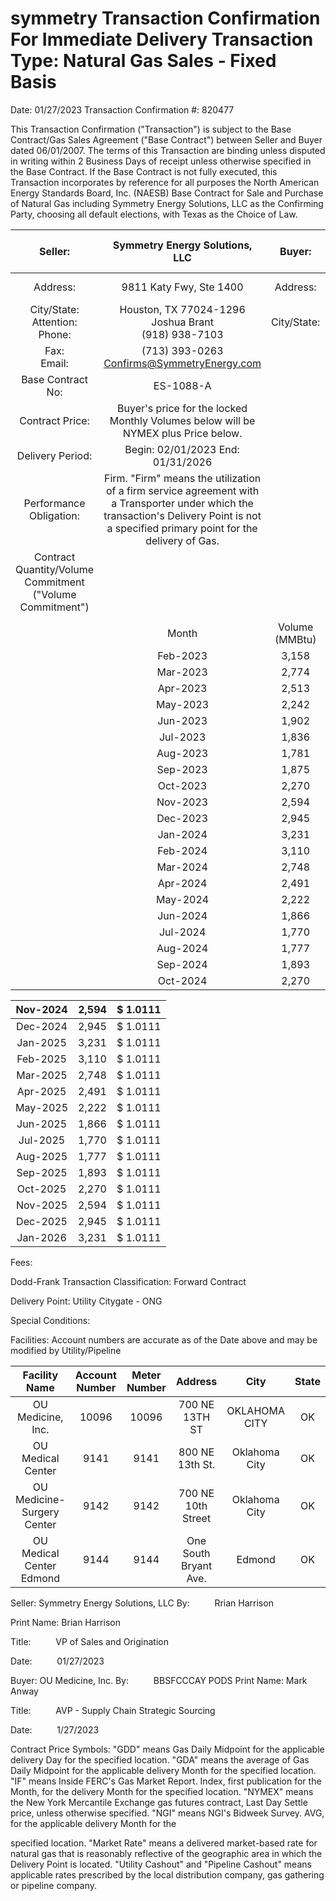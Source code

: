 # symmetry Transaction Confirmation For Immediate Delivery Transaction Type: Natural Gas Sales - Fixed Basis 

Date: 01/27/2023
Transaction Confirmation \#: 820477

This Transaction Confirmation ("Transaction") is subject to the Base Contract/Gas Sales Agreement ("Base Contract") between Seller and Buyer dated 06/01/2007. The terms of this Transaction are binding unless disputed in writing within 2 Business Days of receipt unless otherwise specified in the Base Contract. If the Base Contract is not fully executed, this Transaction incorporates by reference for all purposes the North American Energy Standards Board, Inc. (NAESB) Base Contract for Sale and Purchase of Natural Gas including Symmetry Energy Solutions, LLC as the Confirming Party, choosing all default elections, with Texas as the Choice of Law.

| Seller: | Symmetry Energy Solutions, LLC | Buyer: | OU Medicine, Inc. |
| :--: | :--: | :--: | :--: |
| Address: | 9811 Katy Fwy, Ste 1400 | Address: | 700 NE 13th St |
| City/State: <br> Attention: <br> Phone: | Houston, TX 77024-1296 <br> Joshua Brant <br> (918) 938-7103 | City/State: | Oklahoma City, OK 73104 |
| Fax: <br> Email: | (713) 393-0263 <br> Confirms@SymmetryEnergy.com |  |  |
| Base Contract No: | ES-1088-A |  |  |
| Contract Price: | Buyer's price for the locked Monthly Volumes below will be NYMEX plus Price below. |  |  |
| Delivery Period: | Begin: 02/01/2023 End: 01/31/2026 |  |  |
| Performance Obligation: | Firm. "Firm" means the utilization of a firm service agreement with a Transporter under which the transaction's Delivery Point is not a specified primary point for the delivery of Gas. |  |  |
| Contract <br> Quantity/Volume Commitment ("Volume Commitment") |  |  |  |
|  |  |  |  |
|  | Month | Volume (MMBtu) | Contract Price |
|  | Feb-2023 | 3,158 | \$ 1.0111 |
|  | Mar-2023 | 2,774 | \$ 1.0111 |
|  | Apr-2023 | 2,513 | \$ 1.0111 |
|  | May-2023 | 2,242 | \$ 1.0111 |
|  | Jun-2023 | 1,902 | \$ 1.0111 |
|  | Jul-2023 | 1,836 | \$ 1.0111 |
|  | Aug-2023 | 1,781 | \$ 1.0111 |
|  | Sep-2023 | 1,875 | \$ 1.0111 |
|  | Oct-2023 | 2,270 | \$ 1.0111 |
|  | Nov-2023 | 2,594 | \$ 1.0111 |
|  | Dec-2023 | 2,945 | \$ 1.0111 |
|  | Jan-2024 | 3,231 | \$ 1.0111 |
|  | Feb-2024 | 3,110 | \$ 1.0111 |
|  | Mar-2024 | 2,748 | \$ 1.0111 |
|  | Apr-2024 | 2,491 | \$ 1.0111 |
|  | May-2024 | 2,222 | \$ 1.0111 |
|  | Jun-2024 | 1,866 | \$ 1.0111 |
|  | Jul-2024 | 1,770 | \$ 1.0111 |
|  | Aug-2024 | 1,777 | \$ 1.0111 |
|  | Sep-2024 | 1,893 | \$ 1.0111 |
|  | Oct-2024 | 2,270 | \$ 1.0111 |

| Nov-2024 | 2,594 | \$ 1.0111 |
| :--: | :--: | :--: |
| Dec-2024 | 2,945 | \$ 1.0111 |
| Jan-2025 | 3,231 | \$ 1.0111 |
| Feb-2025 | 3,110 | \$ 1.0111 |
| Mar-2025 | 2,748 | \$ 1.0111 |
| Apr-2025 | 2,491 | \$ 1.0111 |
| May-2025 | 2,222 | \$ 1.0111 |
| Jun-2025 | 1,866 | \$ 1.0111 |
| Jul-2025 | 1,770 | \$ 1.0111 |
| Aug-2025 | 1,777 | \$ 1.0111 |
| Sep-2025 | 1,893 | \$ 1.0111 |
| Oct-2025 | 2,270 | \$ 1.0111 |
| Nov-2025 | 2,594 | \$ 1.0111 |
| Dec-2025 | 2,945 | \$ 1.0111 |
| Jan-2026 | 3,231 | \$ 1.0111 |

Fees:

Dodd-Frank
Transaction
Classification: Forward Contract

Delivery Point: Utility Citygate - ONG

Special Conditions:

Facilities:
Account numbers are accurate as of the Date above and may be modified by Utility/Pipeline

| Facility Name | Account Number | Meter Number | Address | City | State |
| :--: | :--: | :--: | :--: | :--: | :--: |
| OU Medicine, Inc. | 10096 | 10096 | 700 NE 13TH ST | OKLAHOMA <br> CITY | OK |
| OU Medical Center | 9141 | 9141 | 800 NE 13th St. | Oklahoma City | OK |
| OU Medicine-Surgery <br> Center | 9142 | 9142 | 700 NE 10th Street | Oklahoma City | OK |
| OU Medical Center <br> Edmond | 9144 | 9144 | One South Bryant Ave. | Edmond | OK |

Seller: Symmetry Energy Solutions, LLC
By: $\qquad$ Rrian Harrison

Print Name: Brian Harrison

Title: $\qquad$ VP of Sales and Origination

Date: $\qquad$ 01/27/2023

Buyer: OU Medicine, Inc.
By: $\qquad$ BBSFCCCAY PODS
Print Name: Mark Anway

Title: $\qquad$ AVP - Supply Chain Strategic Sourcing

Date: $\qquad$ $1 / 27 / 2023$

Contract Price Symbols: "GDD" means Gas Daily Midpoint for the applicable delivery Day for the specified location. "GDA" means the average of Gas Daily Midpoint for the applicable delivery Month for the specified location. "IF" means Inside FERC's Gas Market Report. Index, first publication for the Month, for the delivery Month for the specified location. "NYMEX" means the New York Mercantile Exchange gas futures contract, Last Day Settle price, unless otherwise specified. "NGI" means NGI's Bidweek Survey. AVG, for the applicable delivery Month for the

specified location. "Market Rate" means a delivered market-based rate for natural gas that is reasonably reflective of the geographic area in which the Delivery Point is located. "Utility Cashout" and "Pipeline Cashout" means applicable rates prescribed by the local distribution company, gas gathering or pipeline company.


